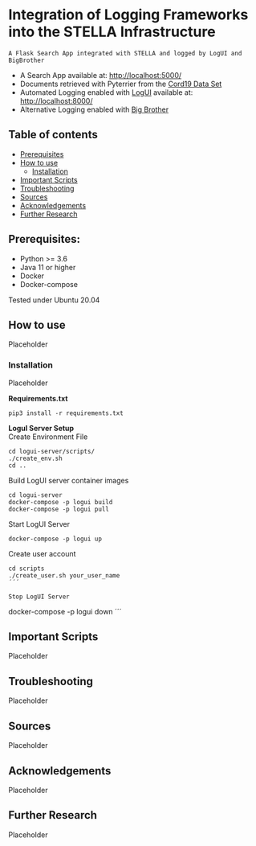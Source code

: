 # Integration of Logging Frameworks into the STELLA Infrastructure
```
A Flask Search App integrated with STELLA and logged by LogUI and BigBrother
```
* A Search App available at: [http://localhost:5000/](http://localhost:5000/)
* Documents retrieved with Pyterrier from the [Cord19 Data Set](https://github.com/allenai/cord19)
* Automated Logging enabled with [LogUI](https://github.com/logui-framework) available at: [http://localhost:8000/](http://localhost:8000/)
* Alternative Logging enabled with [Big Brother](https://github.com/hscells/bigbro)

## Table of contents
- [Prerequisites](#rerequisites)
- [How to use](#how-to-use)
  - [Installation](#installation)
- [Important Scripts](#important-scripts)
- [Troubleshooting](#troubleshooting)
- [Sources](#sources)
- [Acknowledgements](#acknowledgements)
- [Further Research](#further-research)

## Prerequisites:  
* Python >= 3.6
* Java 11 or higher
* Docker
* Docker-compose

Tested under Ubuntu 20.04

## How to use
Placeholder

### Installation
Placeholder

**Requirements.txt**  
```
pip3 install -r requirements.txt
```
**LoguI Server Setup**  
Create Environment File
```
cd logui-server/scripts/
./create_env.sh
cd ..
```

Build LogUI server container images
```
cd logui-server
docker-compose -p logui build
docker-compose -p logui pull
```

Start LogUI Server
```
docker-compose -p logui up
```

Create user account
```
cd scripts
./create_user.sh your_user_name
´´´

Stop LogUI Server
```
docker-compose -p logui down
´´´

## Important Scripts
Placeholder

## Troubleshooting
Placeholder

## Sources
Placeholder

## Acknowledgements
Placeholder

## Further Research
Placeholder